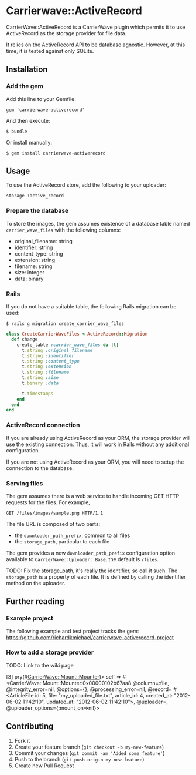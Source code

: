 # Carrierwave::ActiveRecord

CarrierWave::ActiveRecord is a CarrierWave plugin which permits it to use
ActiveRecord as the storage provider for file data.

It relies on the ActiveRecord API to be database agnostic.  However, at
this time, it is tested against only SQLite.

## Installation

### Add the gem

Add this line to your Gemfile:

    gem 'carrierwave-activerecord'

And then execute:

    $ bundle

Or install manually:

    $ gem install carrierwave-activerecord

## Usage

To use the ActiveRecord store, add the following to your uploader:

    storage :active_record

### Prepare the database

To store the images, the gem assumes existence of a database table named
`carrier_wave_files` with the following columns:

* original_filename: string
* identifier: string
* content_type: string
* extension: string
* filename: string
* size: integer
* data: binary

### Rails

If you do not have a suitable table, the following Rails migration can be used:

    $ rails g migration create_carrier_wave_files

```ruby
class CreateCarrierWaveFiles < ActiveRecord::Migration
  def change
    create_table :carrier_wave_files do |t|
      t.string :original_filename
      t.string :identifier
      t.string :content_type
      t.string :extension
      t.string :filename
      t.string :size
      t.binary :data

      t.timestamps
    end
  end
end
```

### ActiveRecord connection

If you are already using ActiveRecord as your ORM, the storage provider
will use the existing connection.  Thus, it will work in Rails without
any additional configuration.

If you are not using ActiveRecord as your ORM, you will need to setup
the connection to the database.

### Serving files

The gem assumes there is a web service to handle incoming GET HTTP
requests for the files. For example,

`GET /files/images/sample.png HTTP/1.1`

The file URL is composed of two parts:

* the `downloader_path_prefix`, common to all files
* the `storage_path`, particular to each file

The gem provides a new `downloader_path_prefix` configuration option
available to `CarrierWave::Uploader::Base`, the default is `/files`.

TODO: Fix the storage_path, it's really the identifier, so call it such.
The `storage_path` is a property of each file.  It is defined by calling
the identifier method on the uploader.


## Further reading

### Example project

The following example and test project tracks the gem:
https://github.com/richardkmichael/carrierwave-activerecord-project

### How to add a storage provider

TODO: Link to the wiki page

[3] pry(#<CarrierWave::Mount::Mounter>)> self
=> #<CarrierWave::Mount::Mounter:0x00000102b67aa8
 @column=:file,
 @integrity_error=nil,
 @options={},
 @processing_error=nil,
 @record=
  #<ArticleFile id: 5, file: "my_uploaded_file.txt", article_id: 4, created_at: "2012-06-02 11:42:10", updated_at: "2012-06-02 11:42:10">,
 @uploader=,
 @uploader_options={:mount_on=>nil}>

## Contributing

1. Fork it
2. Create your feature branch (`git checkout -b my-new-feature`)
3. Commit your changes (`git commit -am 'Added some feature'`)
4. Push to the branch (`git push origin my-new-feature`)
5. Create new Pull Request
